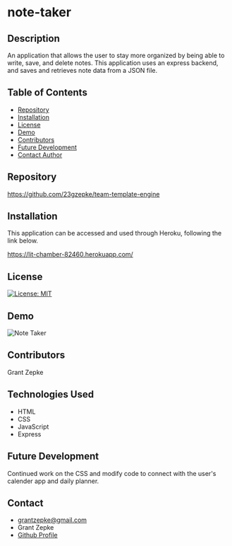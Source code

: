 # note-taker

## Description
An application that allows the user to stay more organized by being able to write, save, and delete notes. This application uses an express backend, and saves and retrieves note data from a JSON file.

## Table of Contents

  - [Repository](#Repository)
  - [Installation](#Installation)
  - [License](#License)
  - [Demo](#Demo)
  - [Contributors](#Contributors)
  - [Future Development](#Development)
  - [Contact Author](#Contact)

## Repository

https://github.com/23gzepke/team-template-engine

## Installation
This application can be accessed and used through Heroku, following the link below.

https://lit-chamber-82460.herokuapp.com/

## License
[![License: MIT](https://img.shields.io/badge/License-MIT-yellow.svg)](https://opensource.org/licenses/MIT)

## Demo

![Note Taker](https://user-images.githubusercontent.com/25178948/92841702-ab2f0300-f3b0-11ea-9487-158524a26ba5.gif)

## Contributors

 Grant Zepke

## Technologies Used
* HTML
* CSS
* JavaScript
* Express

## Future Development
Continued work on the CSS and modify code to connect with the user's calender app and daily planner.


## Contact

- <grantzepke@gmail.com>
- Grant Zepke
- [Github Profile](https://github.com/23gzepke)

